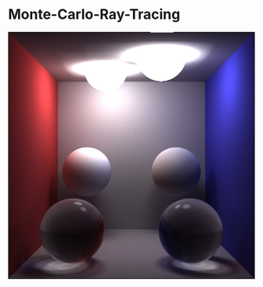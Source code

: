 # Monte-Carlo-Ray-Tracing

![](https://github.com/Cigg/Monte-Carlo-Ray-Tracing/raw/master/images/10000samples.jpg "mcrt")